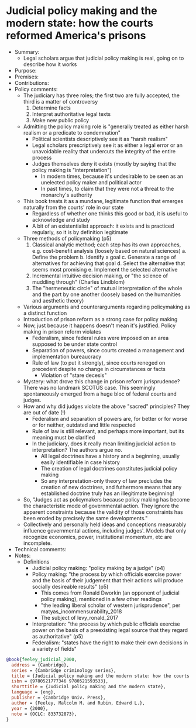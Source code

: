 # Judicial policy making and the modern state: how the courts reformed America's prisons

- Summary:
  - Legal scholars argue that judicial policy making is real, going on to describe how it works
- Purpose:
- Premises:
- Contributions:
- Policy comments:
  - The judiciary has three roles; the first two are fully accepted, the third is a matter of controversy
    1. Determine facts
    2. Interpret authoritative legal texts
    3. Make new public policy
  - Admitting the policy making role is "generally treated as either harsh realism or a predicate to condemnation"
    - Political scientists descriptively see it as "harsh realism"
    - Legal scholars prescriptively see it as either a legal error or an unavoidable reality that undercuts the
        integrity of the entire process
    - Judges themselves deny it exists (mostly by saying that the policy making is "interpretation")
      - In modern times, because it's undesirable to be seen as an unelected policy maker and political actor
      - In past times, to claim that they were not a threat to the monarchy's authority
  - This book treats it as a mundane, legitimate function that emerges naturally from the courts' role in our state
    - Regardless of whether one thinks this good or bad, it is useful to acknowledge and study
    - A bit of an existentialist approach: it exists and is practiced regularly, so it is by definition legitimate
  - Three methods of policymaking (p5)
    1. Classical analytic method; each step has its own approaches, e.g. cost-benefit analysis (loosely based on natural
        sciences)
      a. Define the problem
      b. Identify a goal
      c. Generate a range of alternatives for achieving that goal
      d. Select the alternative that seems most promising
      e. Implement the selected alternative
    2. Incremental intuitive decision making, or "the science of muddling through" (Charles Lindblom)
    3. The "hermeneutic circle" of mutual interpretation of the whole and the part by one another (loosely based on
        the humanities and aesthetic theory)
  - Various arguments and counterarguments regarding policymaking as a distinct function
  - Introduction of prison reform as a strong case for policy making
  - Now, just because it happens doesn't mean it's justified. Policy making in prison reform violates
    - Federalism, since federal rules were imposed on an area supposed to be under state control
    - Separation of powers, since courts created a management and implementation bureaucracy
    - Rule of law (to put it strongly), since courts reneged on precedent despite no change in circumstances or facts
      - Violation of "stare decesis"
  - Mystery: what drove this change in prison reform jurisprudence? There was no landmark SCOTUS case. This seemingly
      spontaneously emerged from a huge bloc of federal courts and judges.
  - How and why did judges violate the above "sacred" principles? They are out of date (!)
    - Federalism and separation of powers are, for better or for worse or for neither, outdated and little respected
    - Rule of law is still relevant, and perhaps more important, but its meaning must be clarified
    - In the judiciary, does it really mean limiting judicial action to interpretation? The authors argue no.
      - All legal doctrines have a history and a beginning, usually easily identifiable in case history
      - The creation of legal doctrines constitutes judicial policy making
      - So any interpretation-only theory of law precludes the creation of new doctrines, and futhermore means that any
          established doctrine truly has an illegitimate beginning!
  - So, "Judges act as policymakers because policy making has become the characteristic mode of governmental action.
      They ignore the apparent constraints because the validity of those constraints has been eroded by precisely the
      same developments."
  - Collectively and personally held ideas and conceptions measurably influence governmental actions, including judges'.
      Models that only recognize economics, power, institutional momentum, etc are incomplete.
- Technical comments:
- Notes:
  - Definitions
    - Judicial policy making: "policy making by a judge" (p4)
    - Policy making: "the process by which officials exercise power and the basis of their judgement that their actions
        will produce socially desireable results" (p5)
      - This comes from Ronald Dworkin (an opponent of judicial policy making), mentioned in a few other readings
      - "the leading liberal scholar of western jurisprudence", per matyas_incommensurability_2018
      - The subject of levy_ronald_2017
    - Interpretation: "the process by which public officials exercise power on the basis of a preexisting legal source
        that they regard as authoritative" (p5)
    - Federalism: "states have the right to make their own decisions in a variety of fields"

```bib
@book{feeley_judicial_2000,
  address = {Cambridge},
  series = {Cambridge criminology series},
  title = {Judicial policy making and the modern state: how the courts reformed {America}'s prisons},
  isbn = {9780521777346 9780521593533},
  shorttitle = {Judicial policy making and the modern state},
  language = {eng},
  publisher = {Cambridge Univ. Press},
  author = {Feeley, Malcolm M. and Rubin, Edward L.},
  year = {2000},
  note = {OCLC: 833732873},
}
```
